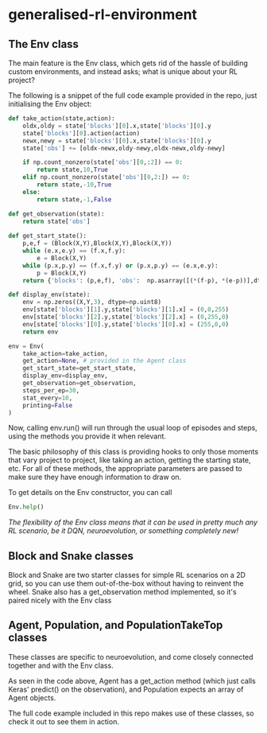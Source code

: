 # generalised-rl-environment
## The Env class
The main feature is the Env class, which gets rid of the hassle of building custom environments, and instead asks; what is unique about your RL project?

The following is a snippet of the full code example provided in the repo, just initialising the Env object:
```python
def take_action(state,action):
    oldx,oldy = state['blocks'][0].x,state['blocks'][0].y
    state['blocks'][0].action(action)
    newx,newy = state['blocks'][0].x,state['blocks'][0].y
    state['obs'] += [oldx-newx,oldy-newy,oldx-newx,oldy-newy]

    if np.count_nonzero(state['obs'][0,:2]) == 0:
        return state,10,True
    elif np.count_nonzero(state['obs'][0,2:]) == 0:
        return state,-10,True
    else:
        return state,-1,False

def get_observation(state):
    return state['obs']
    
def get_start_state():
    p,e,f = (Block(X,Y),Block(X,Y),Block(X,Y))
    while (e.x,e.y) == (f.x,f.y):
        e = Block(X,Y)
    while (p.x,p.y) == (f.x,f.y) or (p.x,p.y) == (e.x,e.y):
        p = Block(X,Y)
    return {'blocks': (p,e,f), 'obs':  np.asarray([(*(f-p), *(e-p))],dtype=np.float)}

def display_env(state):
    env = np.zeros((X,Y,3), dtype=np.uint8)
    env[state['blocks'][1].y,state['blocks'][1].x] = (0,0,255)
    env[state['blocks'][2].y,state['blocks'][2].x] = (0,255,0)
    env[state['blocks'][0].y,state['blocks'][0].x] = (255,0,0)
    return env

env = Env(
    take_action=take_action,
    get_action=None, # provided in the Agent class
    get_start_state=get_start_state,
    display_env=display_env,
    get_observation=get_observation,
    steps_per_ep=30,
    stat_every=10,
    printing=False
)
```
Now, calling env.run() will run through the usual loop of episodes and steps, using the methods you provide it when relevant.

The basic philosophy of this class is providing hooks to only those moments that vary project to project, like taking an action, getting the starting state, etc. For all of these methods, the appropriate parameters are passed to make sure they have enough information to draw on.

To get details on the Env constructor, you can call
```python
Env.help()
```

*The flexibility of the Env class means that it can be used in pretty much any RL scenario, be it DQN, neuroevolution, or something completely new!*

## Block and Snake classes
Block and Snake are two starter classes for simple RL scenarios on a 2D grid, so you can use them out-of-the-box without having to reinvent the wheel. Snake also has a get_observation method implemented, so it's paired nicely with the Env class

## Agent, Population, and PopulationTakeTop classes
These classes are specific to neuroevolution, and come closely connected together and with the Env class.

As seen in the code above, Agent has a get_action method (which just calls Keras' predict() on the observation), and Population expects an array of Agent objects.

The full code example included in this repo makes use of these classes, so check it out to see them in action.
